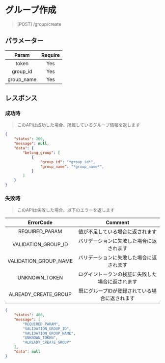# グループ作成
> [POST] /group/create
## パラメーター

| Param | Require |
|:-:|:-:|
| token | Yes |
| group_id | Yes |
| group_name | Yes |
## レスポンス
### 成功時
> このAPIは成功した場合、所属しているグループ情報を返します
```JSON
{
    "status": 200,
    "message": null,
    "data": {
        "belong_group": [
            {
                "group_id": "*group_id*",
                "group_name": "*group_name*", 
            }
        ]
    }
}
```
### 失敗時
> このAPIは失敗した場合、以下のエラーを返します

| ErrorCode | Comment |
|:-:|:-:|
| REQUIRED_PARAM | 値が不足している場合に返されます |
| VALIDATION_GROUP_ID | バリデーションに失敗した場合に返されます |
| VALIDATION_GROUP_NAME | バリデーションに失敗した場合に返されます |
| UNKNOWN_TOKEN | ログイントークンの検証に失敗した場合に返されます |
| ALREADY_CREATE_GROUP | 既にグループIDが登録されている場合に返されます |
``` JSON
{
    "status": 400,
    "message": [
        "REQUIRED_PARAM",
        "VALIDATION_GROUP_ID",
        "VALIDATION_GROUP_NAME",
        "UNKNOWN_TOKEN",
        "ALREADY_CREATE_GROUP"
    ],
    "data": null
}
```